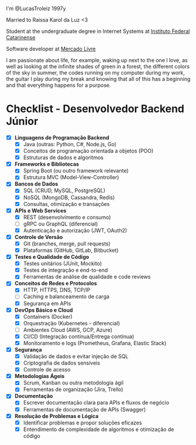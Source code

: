 I'm @LucasTroleiz 1997y

Married to Raissa Karol da Luz <3

Student at the undergraduate degree in Internet Systems at [Instituto Federal Catarinense](https://ifc.edu.br/)

Software developer at [Mercado Livre](https://careers-meli.mercadolibre.com/)


I am passionate about life, for example, waking up next to the one I love, as well as looking at the infinite shades of green in a forest, the different colors of the sky in summer, the codes running on my computer during my work, the guitar I play during my break and knowing that all of this has a beginning and that everything happens for a purpose.


# Checklist - Desenvolvedor Backend Júnior

- [x] **Linguagens de Programação Backend**
  - [x] Java (outras: Python, C#, Node.js, Go)
  - [x] Conceitos de programação orientada a objetos (POO)
  - [x] Estruturas de dados e algoritmos

- [x] **Frameworks e Bibliotecas**
  - [x] Spring Boot (ou outro framework relevante)
  - [x] Estrutura MVC (Model-View-Controller)

- [x] **Bancos de Dados**
  - [x] SQL (CRUD, MySQL, PostgreSQL)
  - [x] NoSQL (MongoDB, Cassandra, Redis)
  - [x] Consultas, otimização e transações

- [x] **APIs e Web Services**
  - [x] REST (desenvolvimento e consumo)
  - [ ] gRPC ou GraphQL (diferencial)
  - [x] Autenticação e autorização (JWT, OAuth2)

- [x] **Controle de Versão**
  - [x] Git (branches, merge, pull requests)
  - [x] Plataformas (GitHub, GitLab, Bitbucket)

- [x] **Testes e Qualidade de Código**
  - [x] Testes unitários (JUnit, Mockito)
  - [x] Testes de integração e end-to-end
  - [x] Ferramentas de análise de qualidade e code reviews

- [x] **Conceitos de Redes e Protocolos**
  - [x] HTTP, HTTPS, DNS, TCP/IP
  - [ ] Caching e balanceamento de carga
  - [x] Segurança em APIs

- [x] **DevOps Básico e Cloud**
  - [x] Containers (Docker)
  - [x] Orquestração (Kubernetes - diferencial)
  - [ ] Ambientes Cloud (AWS, GCP, Azure)
  - [x] CI/CD (Integração contínua/Entrega contínua)
  - [x] Monitoramento e logs (Prometheus, Grafana, Elastic Stack)

- [x] **Segurança**
  - [x] Validação de dados e evitar injeção de SQL
  - [x] Criptografia de dados sensíveis
  - [x] Controle de acesso

- [x] **Metodologias Ágeis**
  - [x] Scrum, Kanban ou outra metodologia ágil
  - [x] Ferramentas de organização (Jira, Trello)

- [x] **Documentação**
  - [x] Escrever documentação clara para APIs e fluxos de negócio
  - [x] Ferramentas de documentação de APIs (Swagger)

- [x] **Resolução de Problemas e Lógica**
  - [x] Identificar problemas e propor soluções eficazes
  - [x] Entendimento de complexidade de algoritmos e otimização de código

